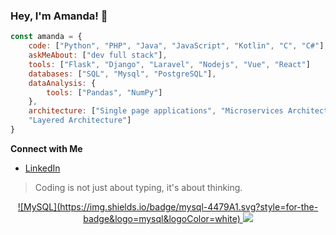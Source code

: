 ### Hey, I'm Amanda! 👋

```javascript
const amanda = {
    code: ["Python", "PHP", "Java", "JavaScript", "Kotlin", "C", "C#"],
    askMeAbout: ["dev full stack"],
    tools: ["Flask", "Django", "Laravel", "Nodejs", "Vue", "React"]
    databases: ["SQL", "Mysql", "PostgreSQL"],
    dataAnalysis: {
        tools: ["Pandas", "NumPy"]
    },
    architecture: ["Single page applications", "Microservices Architecture", "Monolithic Architecture",
    "Layered Architecture"]
}
``` 

<strong>Connect with Me</strong>

- [LinkedIn](https://www.linkedin.com/in/amandadecassiaborges/)

> Coding is not just about typing, it's about thinking.

<div align="center" >
    
<a href="https://skillicons.dev"   >
    	![MySQL](https://img.shields.io/badge/mysql-4479A1.svg?style=for-the-badge&logo=mysql&logoColor=white)
  <img src="https://skillicons.dev/icons?i=php,python,java,javascript,kotlin,c,cs,flask,django,laravel,mysql,react,nodejs,express,vue,docker,linux,postman,vite,bootstrap,postgres," />
</a>
  <br />
  </div>
